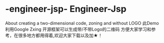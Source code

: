 # -engineer-jsp- Engineer-Jsp
About creating a two-dimensional code, zoning and without LOGO 
此Demo利用Google Zxing 开源框架可以生成带/不带Logo的二维码 方便大家学习和参考，在很多地方都用得着,欢迎大家下载以及加★！
